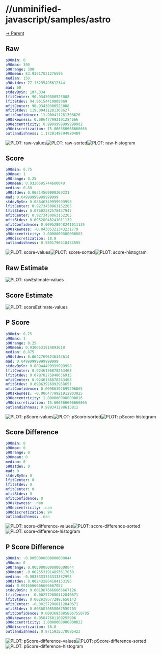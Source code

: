 
# //unminified-javascript/samples/astro

[→ Parent](../..)


## Raw


```yaml
p90min: 0
p90max: 300
p90range: 300
p90mean: 83.93617021276596
median: 150
p90stdev: 77.13235495612344
mad: 60
stdevBySn: 107.334
lfitCenter: 90.93430300523008
lfitStdev: 94.95154419005969
mfitCenter: 90.93430300523008
mfitStdev: 119.00411281308627
mfitConfidence: 11.900411281308626
p90skewness: 0.006477992191284666
p90eccentricity: 0.9999999999999982
p90discretization: 15.666666666666666
outlandishness: 1.1728148794980409

```

![PLOT: raw-values](./raw/values.svg)![PLOT: raw-sorted](./raw/sorted.svg)![PLOT: raw-histogram](./raw/histogram.svg)
## Score


```yaml
p90min: 0.75
p90max: 1
p90range: 0.25
p90mean: 0.9326595744680848
median: 0.88
p90stdev: 0.06214560000369231
mad: 0.04999999999999999
stdevBySn: 0.08646349999999998
lfitCenter: 0.9273450863152205
lfitStdev: 0.07602282578437947
mfitCenter: 0.9273450863152205
mfitStdev: 0.09528048241011139
mfitConfidence: 0.009528048241011139
p90skewness: -0.04305321343231779
p90eccentricity: 1.0000000000000002
p90discretization: 18.8
outlandishness: 0.9891796518433595

```

![PLOT: score-values](./score/values.svg)![PLOT: score-sorted](./score/sorted.svg)![PLOT: score-histogram](./score/histogram.svg)
## Raw Estimate

![PLOT: rawEstimate-values](./rawEstimate/values.svg)
## Score Estimate

![PLOT: scoreEstimate-values](./scoreEstimate/values.svg)
## P Score


```yaml
p90min: 0.75
p90max: 1
p90range: 0.25
p90mean: 0.9300531914893618
median: 0.875
p90stdev: 0.06427696246343614
mad: 0.04999999999999999
stdevBySn: 0.08944499999999998
lfitCenter: 0.9246136878263468
lfitStdev: 0.07870275048656915
mfitCenter: 0.9246136878263468
mfitStdev: 0.09863926992968651
mfitConfidence: 0.00986392699296865
p90skewness: -0.0064779921912903925
p90eccentricity: 1.0000000000000016
p90discretization: 15.666666666666666
outlandishness: 0.989341298615811

```

![PLOT: pScore-values](./pScore/values.svg)![PLOT: pScore-sorted](./pScore/sorted.svg)![PLOT: pScore-histogram](./pScore/histogram.svg)
## Score Difference


```yaml
p90min: 0
p90max: 0
p90range: 0
p90mean: 0
median: 0
p90stdev: 0
mad: 0
stdevBySn: 0
lfitCenter: 0
lfitStdev: 0
mfitCenter: 0
mfitStdev: 0
mfitConfidence: 0
p90skewness: .nan
p90eccentricity: .nan
p90discretization: 94
outlandishness: .nan

```

![PLOT: score-difference-values](./score-difference/values.svg)![PLOT: score-difference-sorted](./score-difference/sorted.svg)![PLOT: score-difference-histogram](./score-difference/histogram.svg)
## P Score Difference


```yaml
p90min: -0.0050000000000000044
p90max: 0
p90range: 0.0050000000000000044
p90mean: -0.0025531914893617033
median: -0.0033333333333332993
p90stdev: 0.002432864184153196
mad: 0.0016666666666667052
stdevBySn: 0.0019876666666667126
lfitCenter: -0.002572080112840671
lfitStdev: 0.0029386772983650143
mfitCenter: -0.002572080112840671
mfitStdev: 0.0036830858067550703
mfitConfidence: 0.00036830858067550705
p90skewness: 0.05847601109255906
p90eccentricity: 1.0000000000000022
p90discretization: 18.8
outlandishness: 0.9715935378086423

```

![PLOT: pScore-difference-values](./pScore-difference/values.svg)![PLOT: pScore-difference-sorted](./pScore-difference/sorted.svg)![PLOT: pScore-difference-histogram](./pScore-difference/histogram.svg)